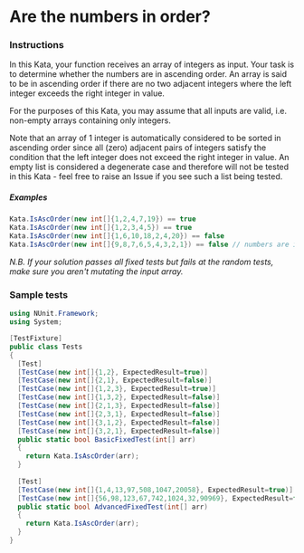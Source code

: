 # Are the numbers in order?

### Instructions
In this Kata, your function receives an array of integers as input. Your task is to determine whether the numbers are 
in ascending order. An array is said to be in ascending order if there are no two adjacent integers where the left 
integer exceeds the right integer in value.

For the purposes of this Kata, you may assume that all inputs are valid, i.e. non-empty arrays containing only integers.

Note that an array of 1 integer is automatically considered to be sorted in ascending order since all (zero) adjacent 
pairs of integers satisfy the condition that the left integer does not exceed the right integer in value. An empty list 
is considered a degenerate case and therefore will not be tested in this Kata - feel free to raise an Issue if you see 
such a list being tested.

##### Examples
```csharp
Kata.IsAscOrder(new int[]{1,2,4,7,19}) == true
Kata.IsAscOrder(new int[]{1,2,3,4,5}) == true
Kata.IsAscOrder(new int[]{1,6,10,18,2,4,20}) == false
Kata.IsAscOrder(new int[]{9,8,7,6,5,4,3,2,1}) == false // numbers are in DESCENDING order
```

_N.B. If your solution passes all fixed tests but fails at the random tests, make sure you aren't mutating the input 
array._

### Sample tests
```csharp
using NUnit.Framework;
using System;

[TestFixture]
public class Tests
{
  [Test]
  [TestCase(new int[]{1,2}, ExpectedResult=true)]
  [TestCase(new int[]{2,1}, ExpectedResult=false)]
  [TestCase(new int[]{1,2,3}, ExpectedResult=true)]
  [TestCase(new int[]{1,3,2}, ExpectedResult=false)]
  [TestCase(new int[]{2,1,3}, ExpectedResult=false)]
  [TestCase(new int[]{2,3,1}, ExpectedResult=false)]
  [TestCase(new int[]{3,1,2}, ExpectedResult=false)]
  [TestCase(new int[]{3,2,1}, ExpectedResult=false)]
  public static bool BasicFixedTest(int[] arr)
  {
    return Kata.IsAscOrder(arr);
  }
  
  [Test]
  [TestCase(new int[]{1,4,13,97,508,1047,20058}, ExpectedResult=true)]
  [TestCase(new int[]{56,98,123,67,742,1024,32,90969}, ExpectedResult=false)]
  public static bool AdvancedFixedTest(int[] arr)
  {
    return Kata.IsAscOrder(arr);
  }
}
```